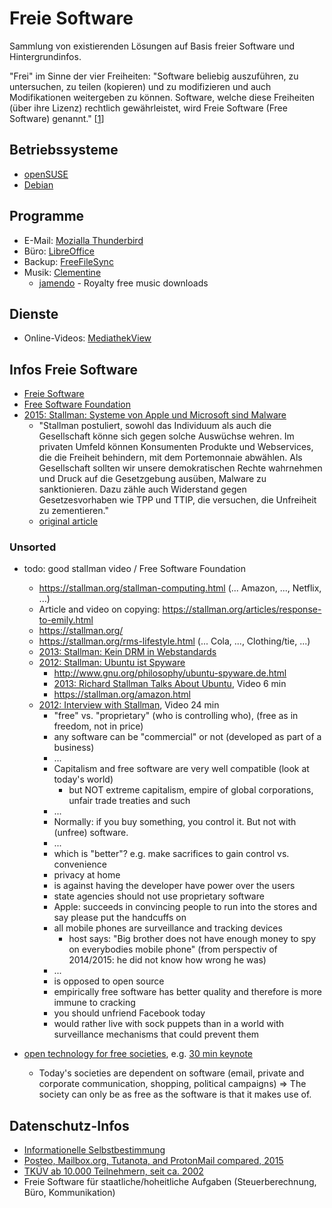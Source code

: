 Freie Software
==============

Sammlung von existierenden Lösungen auf Basis freier Software und Hintergrundinfos.

"Frei" im Sinne der vier Freiheiten: "Software beliebig auszuführen, zu untersuchen, zu teilen (kopieren) und zu modifizieren und auch Modifikationen weitergeben zu können. Software, welche diese Freiheiten (über ihre Lizenz) rechtlich gewährleistet, wird Freie Software (Free Software) genannt." [[1](https://de.wikipedia.org/wiki/Richard_Stallman#Allgemein)]


Betriebssysteme
---------------
* [openSUSE](https://www.opensuse.org/)
* [Debian](https://www.debian.org/)


Programme
---------
* E-Mail: [Mozialla Thunderbird](https://de.wikipedia.org/wiki/Mozilla_Thunderbird)
* Büro: [LibreOffice](https://de.libreoffice.org/)
* Backup: [FreeFileSync](http://www.freefilesync.org/)
* Musik: [Clementine](https://www.clementine-player.org/)
    * [jamendo](https://www.jamendo.com/en) - Royalty free music downloads


Dienste
-------
* Online-Videos: [MediathekView](http://zdfmediathk.sourceforge.net/)


Infos Freie Software
--------------------
* [Freie Software](http://de.wikipedia.org/wiki/Freie_Software)
* [Free Software Foundation](https://www.fsf.org/)
* [2015: Stallman: Systeme von Apple und Microsoft sind Malware](http://www.pro-linux.de/news/1/22363/stallman-systeme-von-apple-und-microsoft-sind-malware.html)
    * "Stallman postuliert, sowohl das Individuum als auch die Gesellschaft könne sich gegen solche Auswüchse wehren. Im privaten Umfeld können Konsumenten Produkte und Webservices, die die Freiheit behindern, mit dem Portemonnaie abwählen. Als Gesellschaft sollten wir unsere demokratischen Rechte wahrnehmen und Druck auf die Gesetzgebung ausüben, Malware zu sanktionieren. Dazu zähle auch Widerstand gegen Gesetzesvorhaben wie TPP und TTIP, die versuchen, die Unfreiheit zu zementieren."
    * [original article](http://www.theguardian.com/technology/2015/may/22/malware-viruses-companies-preinstall)

### Unsorted

* todo: good stallman video / Free Software Foundation

    * https://stallman.org/stallman-computing.html (... Amazon, ..., Netflix, ...)
    * Article and video on copying: https://stallman.org/articles/response-to-emily.html
    * https://stallman.org/
    * https://stallman.org/rms-lifestyle.html (... Cola, ..., Clothing/tie, ...)
    * [2013: Stallman: Kein DRM in Webstandards](http://www.pro-linux.de/news/1/19769/stallman-kein-drm-in-webstandards.html)
    * [2012: Stallman: Ubuntu ist Spyware](http://www.pro-linux.de/news/1/19210/stallman-ubuntu-ist-spyware.html)
        * http://www.gnu.org/philosophy/ubuntu-spyware.de.html
        * [2013: Richard Stallman Talks About Ubuntu](https://www.youtube.com/watch?v=CP8CNp-vksc), Video 6 min
        * https://stallman.org/amazon.html
    * [2012: Interview with Stallman](https://www.youtube.com/watch?v=uFMMXRoSxnA), Video 24 min
        * "free" vs. "proprietary" (who is controlling who), (free as in freedom, not in price)
        * any software can be "commercial" or not (developed as part of a business)
        * ...
        * Capitalism and free software are very well compatible (look at today's world)
            * but NOT extreme capitalism, empire of global corporations, unfair trade treaties and such
        * ...
        * Normally: if you buy something, you control it. But not with (unfree) software.
        * ...
        * which is "better"? e.g. make sacrifices to gain control vs. convenience
        * privacy at home
        * is against having the developer have power over the users
        * state agencies should not use proprietary software
        * Apple: succeeds in convincing people to run into the stores and say please put the handcuffs on
        * all mobile phones are surveillance and tracking devices
            * host says: "Big brother does not have enough money to spy on everybodies mobile phone" (from perspectiv of 2014/2015: he did not know how wrong he was)
        * ...
        * is opposed to open source
        * empirically free software has better quality and therefore is more immune to cracking
        * you should unfriend Facebook today
        * would rather live with sock puppets than in a world with surveillance mechanisms that could prevent them

* [open technology for free societies](http://aseigo.blogspot.de/), e.g. [30 min keynote](https://exote.ch/blogs/aseigo/2015/05/06/the-best-feature-of-free-software/)
  * Today's societies are dependent on software (email, private and corporate communication, shopping, political campaigns) => The society can only be as free as the software is that it makes use of.


Datenschutz-Infos
-----------------
* [Informationelle Selbstbestimmung](https://de.wikipedia.org/wiki/Informationelle_Selbstbestimmung)
* [Posteo, Mailbox.org, Tutanota, and ProtonMail compared, 2015](http://www.admin-magazine.com/Archive/2015/26/Posteo-Mailbox.org-Tutanota-and-ProtonMail-compared)
* [TKÜV ab 10.000 Teilnehmern, seit ca. 2002](https://de.wikipedia.org/wiki/Telekommunikations-%C3%9Cberwachungsverordnung)
* Freie Software für staatliche/hoheitliche Aufgaben (Steuerberechnung, Büro, Kommunikation)
